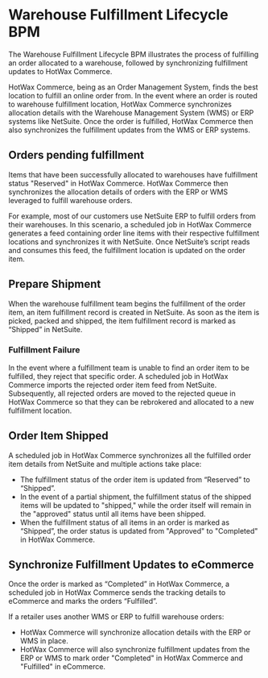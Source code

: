# Warehouse Fulfillment Lifecycle BPM

The Warehouse Fulfillment Lifecycle BPM illustrates the process of fulfilling an order allocated to a warehouse, followed by synchronizing fulfillment updates to HotWax Commerce.

HotWax Commerce, being as an Order Management System, finds the best location to fulfill an online order from. In the event where an order is routed to warehouse fulfillment location, HotWax Commerce synchronizes allocation details with the Warehouse Management System (WMS) or ERP systems like NetSuite. Once the order is fulfilled, HotWax Commerce then also synchronizes the fulfillment updates from the WMS or ERP systems.

## Orders pending fulfillment

Items that have been successfully allocated to warehouses have fulfillment status "Reserved" in HotWax Commerce. HotWax Commerce then synchronizes the allocation details of orders with the ERP or WMS leveraged to fulfill warehouse orders.

For example, most of our customers use NetSuite ERP to fulfill orders from their warehouses. In this scenario, a scheduled job in HotWax Commerce generates a feed containing order line items with their respective fulfillment locations and synchronizes it with NetSuite. Once NetSuite’s script reads and consumes this feed, the fulfillment location is updated on the order item.

## Prepare Shipment

When the warehouse fulfillment team begins the fulfillment of the order item, an item fulfillment record is created in NetSuite. As soon as the item is picked, packed and shipped, the item fulfillment record is marked as “Shipped” in NetSuite.

### Fulfillment Failure

In the event where a fulfillment team is unable to find an order item to be fulfilled, they reject that specific order. A scheduled job in HotWax Commerce imports the rejected order item feed from NetSuite. Subsequently, all rejected orders are moved to the rejected queue in HotWax Commerce so that they can be rebrokered and allocated to a new fulfillment location.

## Order Item Shipped

A scheduled job in HotWax Commerce synchronizes all the fulfilled order item details from NetSuite and multiple actions take place:

- The fulfillment status of the order item is updated from “Reserved” to “Shipped”.
- In the event of a partial shipment, the fulfillment status of the shipped items will be updated to "shipped," while the order itself will remain in the "approved" status until all items have been shipped.
- When the fulfillment status of all items in an order is marked as “Shipped”, the order status is updated from "Approved" to "Completed" in HotWax Commerce.

## Synchronize Fulfillment Updates to eCommerce

Once the order is marked as “Completed” in HotWax Commerce, a scheduled job in HotWax Commerce sends the tracking details to eCommerce and marks the orders “Fulfilled”.

If a retailer uses another WMS or ERP to fulfill warehouse orders:
 - HotWax Commerce will synchronize allocation details with the ERP or WMS in place.
 - HotWax Commerce will also synchronize fulfillment updates from the ERP or WMS to mark order "Completed" in HotWax Commerce and "Fulfilled" in eCommerce.
